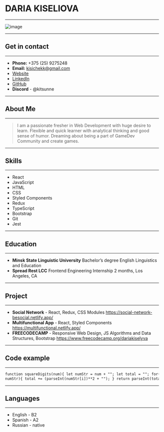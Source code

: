 # DARIA KISELIOVA

---

![image](https://kitsunne.netlify.app/static/media/me1.677404fb3eba551d4fa3.JPG)

---

## Get in contact

---

- **Phone:** +375 (25) 9275248
- **Email:** kisichekk@gmail.com
- [Website](https://kitsunne.netlify.app/)
- [LinkedIn](https://www.linkedin.com/in/daria-kiseliova/)
- [GitHub](https://github.com/kitsunne/)
- **Discord** - @kitsunne

---

## About Me

---

> I am a passionate fresher in Web Development with huge desire to learn.
> Flexible and quick learner with analytical thinking and good sense of humor.
> Dreaming about being a part of GameDev Community and create games.

---

## Skills

---

- React
- JavaScript
- HTML
- CSS
- Styled Components
- Redux
- TypeScript
- Bootstrap
- Git
- Jest

---

## Education

---

- **Minsk State Linguistic University**
  Bachelor’s degree
  English Linguistics and Education
- **Spread Rest LCC**
  Frontend Engineering Internship
  2 months, Los Angeles, CA

---

## Project

---

- **Social Network** - React, Redux, CSS Modules
  https://social-network-besocial.netlify.app/
- **Multifunctional App** - React, Styled Components
  https://multifunctional.netlify.app/
- **FREECODECAMP** - Responsive Web Design, JS Algorithms and
  Data Structures, Bootstrap
  https://www.freecodecamp.org/dariakiselyva

---

## Code example

---

```html
function squareDigits(num){ let numStr = num + ""; let total = ""; for(let i in
numStr){ total += (parseInt(numStr[i])**2 + ""); } return parseInt(total); }
```

---

## Languages

---

- English - B2
- Spanish - A2
- Russian - native
